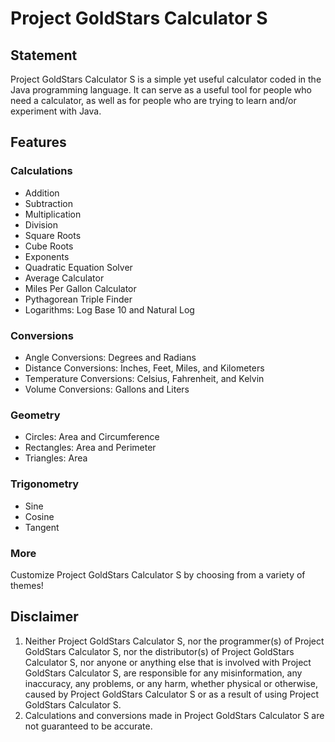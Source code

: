 # Project GoldStars Calculator S

## Statement
Project GoldStars Calculator S is a simple yet useful calculator coded in the Java programming language.
It can serve as a useful tool for people who need a calculator, as well as for people who are trying to learn and/or experiment with Java.

## Features
### Calculations
* Addition
* Subtraction
* Multiplication
* Division
* Square Roots
* Cube Roots
* Exponents
* Quadratic Equation Solver
* Average Calculator
* Miles Per Gallon Calculator
* Pythagorean Triple Finder
* Logarithms: Log Base 10 and Natural Log

### Conversions
* Angle Conversions: Degrees and Radians
* Distance Conversions: Inches, Feet, Miles, and Kilometers
* Temperature Conversions: Celsius, Fahrenheit, and Kelvin
* Volume Conversions: Gallons and Liters

### Geometry
* Circles: Area and Circumference
* Rectangles: Area and Perimeter
* Triangles: Area

### Trigonometry
* Sine
* Cosine
* Tangent

### More
Customize Project GoldStars Calculator S by choosing from a variety of themes!

## Disclaimer
1. Neither Project GoldStars Calculator S, nor the programmer(s) of Project GoldStars Calculator S, nor the distributor(s) of Project GoldStars Calculator S,
nor anyone or anything else that is involved with Project GoldStars Calculator S, are responsible for any misinformation, any inaccuracy,
any problems, or any harm, whether physical or otherwise, caused by Project GoldStars Calculator S or as a result of using Project GoldStars Calculator S.
2. Calculations and conversions made in Project GoldStars Calculator S are not guaranteed to be accurate.